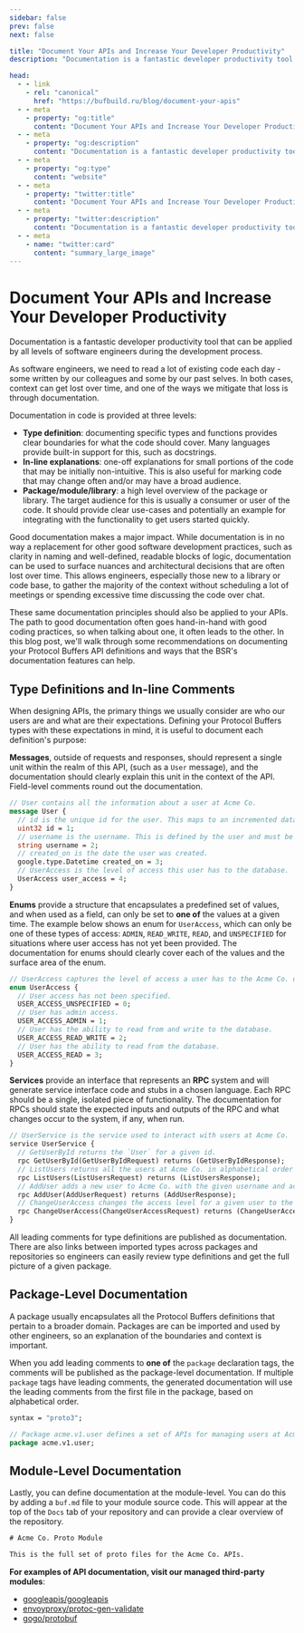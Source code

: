 ```yaml
---
sidebar: false
prev: false
next: false

title: "Document Your APIs and Increase Your Developer Productivity"
description: "Documentation is a fantastic developer productivity tool that can be applied by all levels of software engineers during the development process."

head:
  - - link
    - rel: "canonical"
      href: "https://bufbuild.ru/blog/document-your-apis"
  - - meta
    - property: "og:title"
      content: "Document Your APIs and Increase Your Developer Productivity"
  - - meta
    - property: "og:description"
      content: "Documentation is a fantastic developer productivity tool that can be applied by all levels of software engineers during the development process."
  - - meta
    - property: "og:type"
      content: "website"
  - - meta
    - property: "twitter:title"
      content: "Document Your APIs and Increase Your Developer Productivity"
  - - meta
    - property: "twitter:description"
      content: "Documentation is a fantastic developer productivity tool that can be applied by all levels of software engineers during the development process."
  - - meta
    - name: "twitter:card"
      content: "summary_large_image"
---
```


# Document Your APIs and Increase Your Developer Productivity

Documentation is a fantastic developer productivity tool that can be applied by all levels of software engineers during the development process.

As software engineers, we need to read a lot of existing code each day - some written by our colleagues and some by our past selves. In both cases, context can get lost over time, and one of the ways we mitigate that loss is through documentation.

Documentation in code is provided at three levels:

- **Type definition**: documenting specific types and functions provides clear boundaries for what the code should cover. Many languages provide built-in support for this, such as docstrings.
- **In-line explanations**: one-off explanations for small portions of the code that may be initially non-intuitive. This is also useful for marking code that may change often and/or may have a broad audience.
- **Package/module/library**: a high level overview of the package or library. The target audience for this is usually a consumer or user of the code. It should provide clear use-cases and potentially an example for integrating with the functionality to get users started quickly.

Good documentation makes a major impact. While documentation is in no way a replacement for other good software development practices, such as clarity in naming and well-defined, readable blocks of logic, documentation can be used to surface nuances and architectural decisions that are often lost over time. This allows engineers, especially those new to a library or code base, to gather the majority of the context without scheduling a lot of meetings or spending excessive time discussing the code over chat.

These same documentation principles should also be applied to your APIs. The path to good documentation often goes hand-in-hand with good coding practices, so when talking about one, it often leads to the other. In this blog post, we'll walk through some recommendations on documenting your Protocol Buffers API definitions and ways that the BSR's documentation features can help.

## Type Definitions and In-line Comments

When designing APIs, the primary things we usually consider are who our users are and what are their expectations. Defining your Protocol Buffers types with these expectations in mind, it is useful to document each definition's purpose:

**Messages**, outside of requests and responses, should represent a single unit within the realm of this API, (such as a `User` message), and the documentation should clearly explain this unit in the context of the API. Field-level comments round out the documentation.

```protobuf
// User contains all the information about a user at Acme Co.
message User {
  // id is the unique id for the user. This maps to an incremented database key.
  uint32 id = 1;
  // username is the username. This is defined by the user and must be a unique string.
  string username = 2;
  // created_on is the date the user was created.
  google.type.Datetime created_on = 3;
  // UserAccess is the level of access this user has to the database.
  UserAccess user_access = 4;
}
```

**Enums** provide a structure that encapsulates a predefined set of values, and when used as a field, can only be set to **one of** the values at a given time. The example below shows an enum for `UserAccess`, which can only be one of these types of access: `ADMIN`, `READ_WRITE`, `READ`, and `UNSPECIFIED` for situations where user access has not yet been provided. The documentation for enums should clearly cover each of the values and the surface area of the enum.

```protobuf
// UserAccess captures the level of access a user has to the Acme Co. database.
enum UserAccess {
  // User access has not been specified.
  USER_ACCESS_UNSPECIFIED = 0;
  // User has admin access.
  USER_ACCESS_ADMIN = 1;
  // User has the ability to read from and write to the database.
  USER_ACCESS_READ_WRITE = 2;
  // User has the ability to read from the database.
  USER_ACCESS_READ = 3;
}
```

**Services** provide an interface that represents an **RPC** system and will generate service interface code and stubs in a chosen language. Each RPC should be a single, isolated piece of functionality. The documentation for RPCs should state the expected inputs and outputs of the RPC and what changes occur to the system, if any, when run.

```protobuf
// UserService is the service used to interact with users at Acme Co.
service UserService {
  // GetUserById returns the `User` for a given id.
  rpc GetUserById(GetUserByIdRequest) returns (GetUserByIdResponse);
  // ListUsers returns all the users at Acme Co. in alphabetical order based on username.
  rpc ListUsers(ListUsersRequest) returns (ListUsersResponse);
  // AddUser adds a new user to Acme Co. with the given username and access level.
  rpc AddUser(AddUserRequest) returns (AddUserResponse);
  // ChangeUserAccess changes the access level for a given user to the given access level.
  rpc ChangeUserAccess(ChangeUserAccessRequest) returns (ChangeUserAccessResponse);
}
```

All leading comments for type definitions are published as documentation. There are also links between imported types across packages and repositories so engineers can easily review type definitions and get the full picture of a given package.

## Package-Level Documentation

A package usually encapsulates all the Protocol Buffers definitions that pertain to a broader domain. Packages are can be imported and used by other engineers, so an explanation of the boundaries and context is important.

When you add leading comments to **one of** the `package` declaration tags, the comments will be published as the package-level documentation. If multiple `package` tags have leading comments, the generated documentation will use the leading comments from the first file in the package, based on alphabetical order.

```protobuf
syntax = "proto3";

// Package acme.v1.user defines a set of APIs for managing users at Acme Co.
package acme.v1.user;
```

## Module-Level Documentation

Lastly, you can define documentation at the module-level. You can do this by adding a `buf.md` file to your module source code. This will appear at the top of the `Docs` tab of your repository and can provide a clear overview of the repository.

```protobuf
# Acme Co. Proto Module

This is the full set of proto files for the Acme Co. APIs.
```

**For examples of API documentation, visit our managed third-party modules**:

- [googleapis/googleapis](https://buf.build/googleapis/googleapis)
- [envoyproxy/protoc-gen-validate](https://buf.build/envoyproxy/protoc-gen-validate)
- [gogo/protobuf](https://buf.build/gogo/protobuf)

‍
